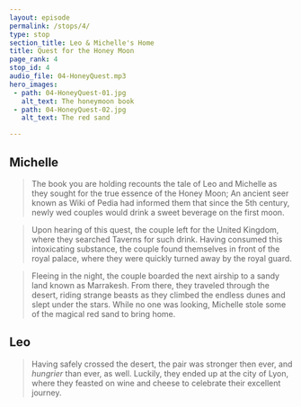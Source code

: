 ```yaml
---
layout: episode
permalink: /stops/4/
type: stop
section_title: Leo & Michelle's Home
title: Quest for the Honey Moon
page_rank: 4
stop_id: 4
audio_file: 04-HoneyQuest.mp3
hero_images:
 - path: 04-HoneyQuest-01.jpg
   alt_text: The honeymoon book
 - path: 04-HoneyQuest-02.jpg
   alt_text: The red sand

---
```


## Michelle
>The book you are holding recounts the tale of Leo and Michelle as they sought for the true essence of the Honey Moon; An ancient seer known as Wiki of Pedia had informed them that since the 5th century, newly wed couples would drink a sweet beverage on the first moon.

>Upon hearing of this quest, the couple left for the United Kingdom, where they searched Taverns for such drink. Having consumed this intoxicating substance, the couple found themselves in front of the royal palace, where they were quickly turned away by the royal guard.

>Fleeing in the night, the couple boarded the next airship to a sandy land known as Marrakesh. From there, they traveled through the desert, riding strange beasts as they climbed the endless dunes and slept under the stars. While no one was looking, Michelle stole some of the magical red sand to bring home.

## Leo
>Having safely crossed the desert, the pair was stronger then ever, and *hungrier* than ever, as well. Luckily, they ended up at the city of Lyon, where they feasted on wine and cheese to celebrate their excellent journey.
